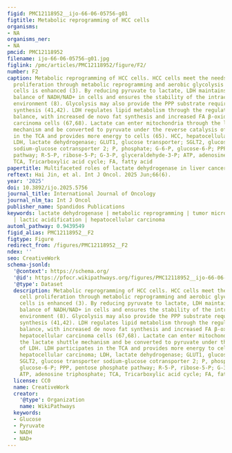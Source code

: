 ```yaml
---
figid: PMC12118952__ijo-66-06-05756-g01
figtitle: Metabolic reprogramming of HCC cells
organisms:
- NA
organisms_ner:
- NA
pmcid: PMC12118952
filename: ijo-66-06-05756-g01.jpg
figlink: /pmc/articles/PMC12118952/figure/F2/
number: F2
caption: Metabolic reprogramming of HCC cells. HCC cells meet the needs of rapid cell
  proliferation through metabolic reprogramming and aerobic glycolysis of hepatoma
  cells is enhanced (3). By reducing pyruvate to lactate, LDH maintains the dynamic
  balance of NADH/NAD+ in cells and ensures the stability of the intracellular redox
  environment (8). Glycolysis may also provide the PPP substrate required for nucleotide
  synthesis (41,42). LDH regulates lipid metabolism through the regulation of NAD+/NADH
  balance, with increased de novo fat synthesis and increased FA β-oxidation in hepatocellular
  carcinoma cells (67,68). Lactate can enter mitochondria through the lactate shuttle
  mechanism and be converted to pyruvate under the reverse catalysis of LDH. LDH participates
  in the TCA and provides more energy to cells (65). HCC, hepatocellular carcinoma;
  LDH, lactate dehydrogenase; GLUT1, glucose transporter; SGLT2, glucose transporter
  sodium-glucose cotransporter 2; P, phosphate; G-6-P, glucose-6-P; PPP, pentose phosphate
  pathway; R-5-P, ribose-5-P; G-3-P, glyceraldehyde-3-P; ATP, adenosine triphosphate;
  TCA, Tricarboxylic acid cycle; FA, fatty acid
papertitle: Multifaceted roles of lactate dehydrogenase in liver cancer (Review)
reftext: Hai Jin, et al. Int J Oncol. 2025 Jun;66(6).
year: '2025'
doi: 10.3892/ijo.2025.5756
journal_title: International Journal of Oncology
journal_nlm_ta: Int J Oncol
publisher_name: Spandidos Publications
keywords: lactate dehydrogenase | metabolic reprogramming | tumor microenvironment
  | lactic acidification | hepatocellular carcinoma
automl_pathway: 0.9439549
figid_alias: PMC12118952__F2
figtype: Figure
redirect_from: /figures/PMC12118952__F2
ndex: ''
seo: CreativeWork
schema-jsonld:
  '@context': https://schema.org/
  '@id': https://pfocr.wikipathways.org/figures/PMC12118952__ijo-66-06-05756-g01.html
  '@type': Dataset
  description: Metabolic reprogramming of HCC cells. HCC cells meet the needs of rapid
    cell proliferation through metabolic reprogramming and aerobic glycolysis of hepatoma
    cells is enhanced (3). By reducing pyruvate to lactate, LDH maintains the dynamic
    balance of NADH/NAD+ in cells and ensures the stability of the intracellular redox
    environment (8). Glycolysis may also provide the PPP substrate required for nucleotide
    synthesis (41,42). LDH regulates lipid metabolism through the regulation of NAD+/NADH
    balance, with increased de novo fat synthesis and increased FA β-oxidation in
    hepatocellular carcinoma cells (67,68). Lactate can enter mitochondria through
    the lactate shuttle mechanism and be converted to pyruvate under the reverse catalysis
    of LDH. LDH participates in the TCA and provides more energy to cells (65). HCC,
    hepatocellular carcinoma; LDH, lactate dehydrogenase; GLUT1, glucose transporter;
    SGLT2, glucose transporter sodium-glucose cotransporter 2; P, phosphate; G-6-P,
    glucose-6-P; PPP, pentose phosphate pathway; R-5-P, ribose-5-P; G-3-P, glyceraldehyde-3-P;
    ATP, adenosine triphosphate; TCA, Tricarboxylic acid cycle; FA, fatty acid
  license: CC0
  name: CreativeWork
  creator:
    '@type': Organization
    name: WikiPathways
  keywords:
  - Glucose
  - Pyruvate
  - NADH
  - NAD+
---
```

